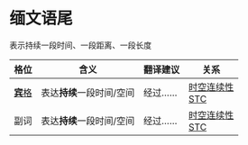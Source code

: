 # 缅文语尾

表示持续一段时间、一段距离、一段长度

|格位|含义|翻译建议|关系|
|-|-|-|-|
|[**宾**格](https://assets-hk.wikipali.org/pali-handbook/zh-Hans/declension/acc.html)|表达**持续**一段时间/空间|经过……|[时空连续性<br>STC](https://assets-hk.wikipali.org/pali-handbook/zh-Hans/basic-relation/acc/acc-stc.html)|
|副词|表达**持续**一段时间/空间|经过……|[时空连续性<br>STC](https://assets-hk.wikipali.org/pali-handbook/zh-Hans/basic-relation/acc/acc-stc.html)|
